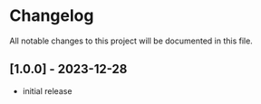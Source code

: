 # Changelog

All notable changes to this project will be documented in this file.

## [1.0.0] - 2023-12-28

- initial release